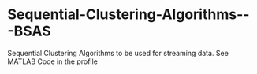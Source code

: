 # Sequential-Clustering-Algorithms---BSAS
Sequential Clustering Algorithms to be used for streaming data. See MATLAB Code in the profile
